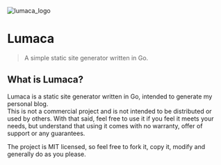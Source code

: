 
![lumaca_logo](https://github.com/jmcharter/lumaca/assets/3820235/763295a9-8dc9-4e66-af8a-024a40f077bf)

# Lumaca
> A simple static site generator written in Go.

## What is Lumaca?

Lumaca is a static site generator written in Go, intended to generate my personal blog.  
This is not a commercial project and is not intended to be distributed or used by others. With that said, feel free to use it if you feel it meets your needs, but understand that using it comes with no warranty, offer of support or any guarantees.

The project is MIT licensed, so feel free to fork it, copy it, modify and generally do as you please.

